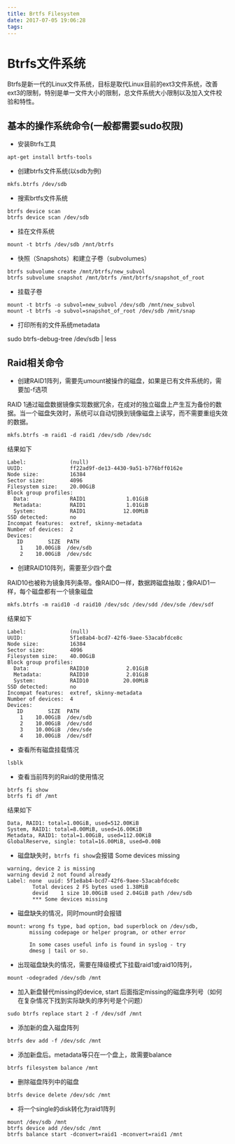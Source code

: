 ```yaml
---
title: Brtfs Filesystem
date: 2017-07-05 19:06:28
tags:
---
```


# Btrfs文件系统

Btrfs是新一代的Linux文件系统，目标是取代Linux目前的ext3文件系统，改善ext3的限制，特别是单一文件大小的限制，总文件系统大小限制以及加入文件校验和特性。

<!-- more -->

## 基本的操作系统命令(一般都需要sudo权限)

* 安装Btrfs工具

```
apt-get install brtfs-tools
```

* 创建btrfs文件系统(以sdb为例)

```
mkfs.btrfs /dev/sdb
```

* 搜索brtfs文件系统

```
btrfs device scan
btrfs device scan /dev/sdb
```

* 挂在文件系统

```
mount -t btrfs /dev/sdb /mnt/btrfs
```

* 快照（Snapshots）和建立子卷（subvolumes）

```
btrfs subvolume create /mnt/btrfs/new_subvol
btrfs subvolume snapshot /mnt/btrfs /mnt/btrfs/snapshot_of_root
```

* 挂载子卷

```
mount -t btrfs -o subvol=new_subvol /dev/sdb /mnt/new_subvol
mount -t btrfs -o subvol=snapshot_of_root /dev/sdb /mnt/snap
```

* 打印所有的文件系统metadata

sudo btrfs-debug-tree /dev/sdb | less

## Raid相关命令

* 创建RAID1阵列，需要先umount被操作的磁盘，如果是已有文件系统的，需要加-f选项

RAID 1通过磁盘数据镜像实现数据冗余，在成对的独立磁盘上产生互为备份的数据。当一个磁盘失效时，系统可以自动切换到镜像磁盘上读写，而不需要重组失效的数据。

```
mkfs.btrfs -m raid1 -d raid1 /dev/sdb /dev/sdc
```

结果如下
```
Label:              (null)
UUID:               ff22ad9f-de13-4430-9a51-b776bff0162e
Node size:          16384
Sector size:        4096
Filesystem size:    20.00GiB
Block group profiles:
  Data:             RAID1             1.01GiB
  Metadata:         RAID1             1.01GiB
  System:           RAID1            12.00MiB
SSD detected:       no
Incompat features:  extref, skinny-metadata
Number of devices:  2
Devices:
   ID        SIZE  PATH
    1    10.00GiB  /dev/sdb
    2    10.00GiB  /dev/sdc
```

* 创建RAID10阵列，需要至少四个盘

RAID10也被称为镜象阵列条带。像RAID0一样，数据跨磁盘抽取；像RAID1一样，每个磁盘都有一个镜象磁盘

```
mkfs.btrfs -m raid10 -d raid10 /dev/sdc /dev/sdd /dev/sde /dev/sdf
```

结果如下
```
Label:              (null)
UUID:               5f1e8ab4-bcd7-42f6-9aee-53acabfdce8c
Node size:          16384
Sector size:        4096
Filesystem size:    40.00GiB
Block group profiles:
  Data:             RAID10            2.01GiB
  Metadata:         RAID10            2.01GiB
  System:           RAID10           20.00MiB
SSD detected:       no
Incompat features:  extref, skinny-metadata
Number of devices:  4
Devices:
   ID        SIZE  PATH
    1    10.00GiB  /dev/sdb
    2    10.00GiB  /dev/sdd
    3    10.00GiB  /dev/sde
    4    10.00GiB  /dev/sdf

```

* 查看所有磁盘挂载情况

```
lsblk
```

* 查看当前阵列的Raid的使用情况

```
btrfs fi show
btrfs fi df /mnt
```

结果如下
```
Data, RAID1: total=1.00GiB, used=512.00KiB
System, RAID1: total=8.00MiB, used=16.00KiB
Metadata, RAID1: total=1.00GiB, used=112.00KiB
GlobalReserve, single: total=16.00MiB, used=0.00B
```

* 磁盘缺失时，`btrfs fi show`会报错 Some devices missing

```
warning, device 2 is missing
warning devid 2 not found already
Label: none  uuid: 5f1e8ab4-bcd7-42f6-9aee-53acabfdce8c
        Total devices 2 FS bytes used 1.38MiB
        devid    1 size 10.00GiB used 2.04GiB path /dev/sdb
        *** Some devices missing

```
* 磁盘缺失的情况，同时mount时会报错

```
mount: wrong fs type, bad option, bad superblock on /dev/sdb,
       missing codepage or helper program, or other error

       In some cases useful info is found in syslog - try
       dmesg | tail or so.

```

* 出现磁盘缺失的情况，需要在降级模式下挂载raid1或raid10阵列，

```
mount -odegraded /dev/sdb /mnt
```

* 加入新盘替代missing的device, start 后面指定missing的磁盘序列号（如何在复杂情况下找到实际缺失的序列号是个问题）

```
sudo btrfs replace start 2 -f /dev/sdf /mnt
```

* 添加新的盘入磁盘阵列

```
btrfs dev add -f /dev/sdc /mnt
```
* 添加新盘后。metadata等只在一个盘上，故需要balance

```
btrfs filesystem balance /mnt
```

* 删除磁盘阵列中的磁盘

```
btrfs device delete /dev/sdc /mnt
```

* 将一个single的disk转化为raid1阵列

```
mount /dev/sdb /mnt
btrfs device add /dev/sdc /mnt
btrfs balance start -dconvert=raid1 -mconvert=raid1 /mnt
```